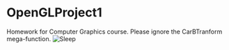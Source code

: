 # OpenGLProject1

Homework for Computer Graphics course. Please ignore the CarBTranform mega-function. 
![Sleep](https://media.giphy.com/media/lJnAXeJO8tE7E37mxq/giphy.gif)
